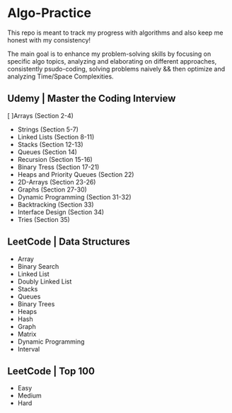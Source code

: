 # Algo-Practice

This repo is meant to track my progress with algorithms and also keep me honest with my consistency!

The main goal is to enhance my problem-solving skills by focusing on specific algo topics, analyzing and elaborating on different approaches, consistently psudo-coding, solving problems naively && then optimize and analyzing Time/Space Complexities.

## Udemy | Master the Coding Interview

[ ]Arrays (Section 2-4)
- Strings (Section 5-7)
- Linked Lists (Section 8-11)
- Stacks (Section 12-13)
- Queues (Section 14)
- Recursion (Section 15-16)
- Binary Tress (Section 17-21)
- Heaps and Priority Queues (Section 22)
- 2D-Arrays (Section 23-26)
- Graphs (Section 27-30)
- Dynamic Programming (Section 31-32)
- Backtracking (Section 33)
- Interface Design (Section 34)
- Tries (Section 35)

## LeetCode | Data Structures

- Array
- Binary Search
- Linked List
- Doubly Linked List
- Stacks
- Queues
- Binary Trees
- Heaps
- Hash
- Graph
- Matrix
- Dynamic Programming
- Interval

## LeetCode | Top 100

- Easy
- Medium
- Hard
